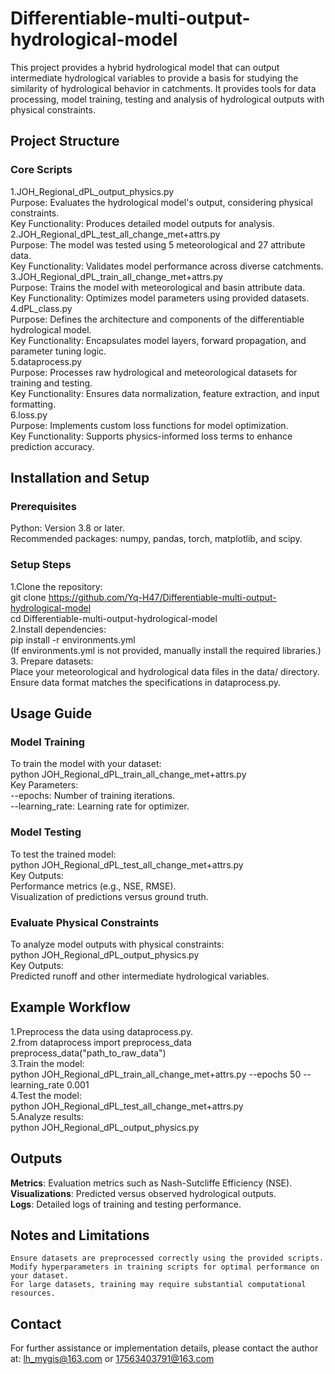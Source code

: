 # Differentiable-multi-output-hydrological-model
This project provides a hybrid hydrological model that can output intermediate hydrological variables to provide a basis for studying the similarity of hydrological behavior in catchments. It provides tools for data processing, model training, testing and analysis of hydrological outputs with physical constraints.
## Project Structure
### Core Scripts
1.JOH_Regional_dPL_output_physics.py  
  Purpose: Evaluates the hydrological model's output, considering physical constraints.  
  Key Functionality: Produces detailed model outputs for analysis.  
2.JOH_Regional_dPL_test_all_change_met+attrs.py  
  Purpose: The model was tested using 5 meteorological and 27 attribute data.  
  Key Functionality: Validates model performance across diverse catchments.  
3.JOH_Regional_dPL_train_all_change_met+attrs.py  
  Purpose: Trains the model with meteorological and basin attribute data.  
  Key Functionality: Optimizes model parameters using provided datasets.  
4.dPL_class.py  
  Purpose: Defines the architecture and components of the differentiable hydrological model.  
  Key Functionality: Encapsulates model layers, forward propagation, and parameter tuning logic.  
5.dataprocess.py  
  Purpose: Processes raw hydrological and meteorological datasets for training and testing.  
  Key Functionality: Ensures data normalization, feature extraction, and input formatting.  
6.loss.py  
  Purpose: Implements custom loss functions for model optimization.  
  Key Functionality: Supports physics-informed loss terms to enhance prediction accuracy.  
## Installation and Setup
### Prerequisites
  Python: Version 3.8 or later.    
  Recommended packages: numpy, pandas, torch, matplotlib, and scipy.    
### Setup Steps
  1.Clone the repository:    
    git clone https://github.com/Yq-H47/Differentiable-multi-output-hydrological-model  
    cd Differentiable-multi-output-hydrological-model  
  2.Install dependencies:  
    pip install -r environments.yml  
    (If environments.yml is not provided, manually install the required libraries.)  
  3. Prepare datasets:  
    Place your meteorological and hydrological data files in the data/ directory.  
    Ensure data format matches the specifications in dataprocess.py.  
## Usage Guide
### Model Training
  To train the model with your dataset:  
    python JOH_Regional_dPL_train_all_change_met+attrs.py  
    Key Parameters:  
      --epochs: Number of training iterations.  
      --learning_rate: Learning rate for optimizer.  
### Model Testing
  To test the trained model:  
    python JOH_Regional_dPL_test_all_change_met+attrs.py  
    Key Outputs:  
      Performance metrics (e.g., NSE, RMSE).  
    Visualization of predictions versus ground truth.
### Evaluate Physical Constraints
  To analyze model outputs with physical constraints:  
    python JOH_Regional_dPL_output_physics.py  
    Key Outputs:  
      Predicted runoff and other intermediate hydrological variables.  
## Example Workflow  
  1.Preprocess the data using dataprocess.py.  
  2.from dataprocess import preprocess_data  
    preprocess_data("path_to_raw_data")  
  3.Train the model:  
    python JOH_Regional_dPL_train_all_change_met+attrs.py --epochs 50 --learning_rate 0.001  
  4.Test the model:  
    python JOH_Regional_dPL_test_all_change_met+attrs.py  
  5.Analyze results:  
    python JOH_Regional_dPL_output_physics.py  
## Outputs  
  **Metrics**: Evaluation metrics such as Nash-Sutcliffe Efficiency (NSE).  
  **Visualizations**: Predicted versus observed hydrological outputs.  
  **Logs**: Detailed logs of training and testing performance.  
## Notes and Limitations  
    Ensure datasets are preprocessed correctly using the provided scripts.  
    Modify hyperparameters in training scripts for optimal performance on your dataset.  
    For large datasets, training may require substantial computational resources.  
## Contact
  For further assistance or implementation details, please contact the author at: lh_mygis@163.com or 17563403791@163.com  

